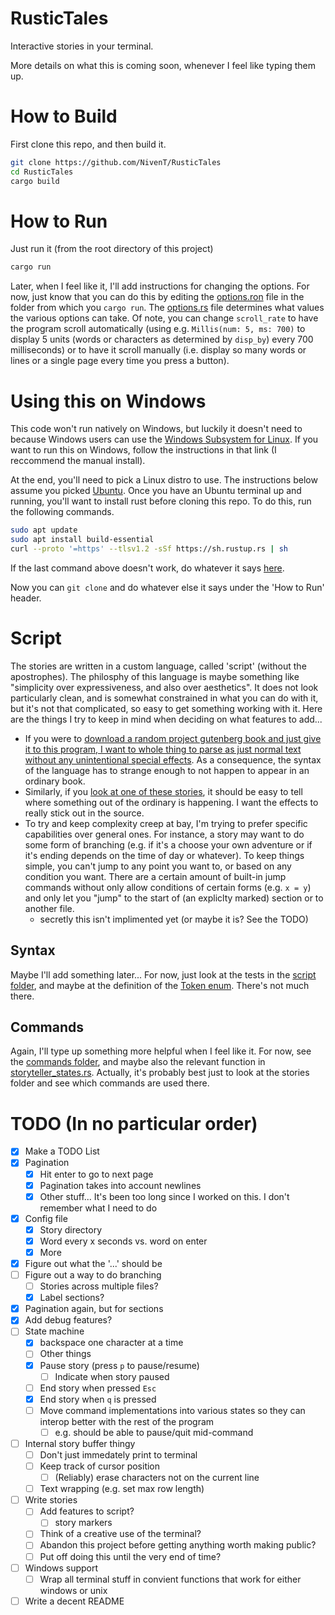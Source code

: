 # RusticTales
Interactive stories in your terminal.

More details on what this is coming soon, whenever I feel like typing them up.

# How to Build

First clone this repo, and then build it.
```bash
git clone https://github.com/NivenT/RusticTales
cd RusticTales
cargo build
```

# How to Run

Just run it (from the root directory of this project)
```bash
cargo run
```

Later, when I feel like it, I'll add instructions for changing the options. For now, just know that you can do this by editing the [options.ron](https://github.com/NivenT/RusticTales/blob/master/options.ron) file in the folder from which you `cargo run`. The [options.rs](https://github.com/NivenT/RusticTales/blob/master/rustic_tales/src/options.rs) file determines what values the various options can take. Of note, you can change `scroll_rate` to have the program scroll automatically (using e.g. `Millis(num: 5, ms: 700)` to display 5 units (words or characters as determined by `disp_by`) every 700 milliseconds) or to have it scroll manually (i.e. display so many words or lines or a single page every time you press a button).

# Using this on Windows

This code won't run natively on Windows, but luckily it doesn't need to because Windows users can use the [Windows Subsystem for Linux](https://docs.microsoft.com/en-us/windows/wsl/install-win10#manual-installation-steps). If you want to run this on Windows, follow the instructions in that link (I reccommend the manual install). 

At the end, you'll need to pick a Linux distro to use. The instructions below assume you picked [Ubuntu](https://www.microsoft.com/en-us/p/ubuntu/9nblggh4msv6?activetab=pivot:overviewtab). Once you have an Ubuntu terminal up and running, you'll want to install rust before cloning this repo. To do this, run the following commands. 
```bash
sudo apt update
sudo apt install build-essential
curl --proto '=https' --tlsv1.2 -sSf https://sh.rustup.rs | sh
```
If the last command above doesn't work, do whatever it says [here](https://www.rust-lang.org/learn/get-started).

Now you can `git clone` and do whatever else it says under the 'How to Run' header.

# Script

The stories are written in a custom language, called 'script' (without the apostrophes). The philosphy of this language is maybe something like "simplicity over expressiveness, and also over aesthetics". It does not look particularly clean, and is somewhat constrained in what you can do with it, but it's not that complicated, so easy to get something working with it. Here are the things I try to keep in mind when deciding on what features to add...
* If you were to [download a random project gutenberg book and just give it to this program, I want to whole thing to parse as just normal text without any unintentional special effects](https://github.com/NivenT/RusticTales/blob/master/script/src/lib.rs#L75). As a consequence, the syntax of the language has to strange enough to not happen to appear in an ordinary book.
* Similarly, if you [look at one of these stories](https://github.com/NivenT/RusticTales/tree/master/rustic_tales/stories), it should be easy to tell where something out of the ordinary is happening. I want the effects to really stick out in the source.
* To try and keep complexity creep at bay, I'm trying to prefer specific capabilities over general ones. For instance, a story may want to do some form of branching (e.g. if it's a choose your own adventure or if it's ending depends on the time of day or whatever). To keep things simple, you can't jump to any point you want to, or based on any condition you want. There are a certain amount of built-in jump commands without only allow conditions of certain forms (e.g. `x = y`) and only let you "jump" to the start of (an expliclty marked) section or to another file.
  * secretly this isn't implimented yet (or maybe it is? See the TODO)

## Syntax

Maybe I'll add something later... For now, just look at the tests in the [script folder](https://github.com/NivenT/RusticTales/tree/master/script), and maybe at the definition of the [Token enum](https://github.com/NivenT/RusticTales/blob/master/script/src/token.rs). There's not much there.

## Commands

Again, I'll type up something more helpful when I feel like it. For now, see the [commands folder](https://github.com/NivenT/RusticTales/tree/master/rustic_tales/src/commands), and maybe also the relevant function in [storyteller_states.rs](https://github.com/NivenT/RusticTales/blob/master/rustic_tales/src/storyteller/storyteller_states.rs#L251). Actually, it's probably best just to look at the stories folder and see which commands are used there.

# TODO (In no particular order)

- [X] Make a TODO List
- [X] Pagination
  - [X] Hit enter to go to next page
  - [X] Pagination takes into account newlines
  - [X] Other stuff... It's been too long since I worked on this. I don't remember what I need to do
- [X] Config file
  - [X] Story directory
  - [X] Word every x seconds vs. word on enter
  - [X] More
- [X] Figure out what the '...' should be
- [ ] Figure out a way to do branching
  - [ ] Stories across multiple files?
  - [X] Label sections?
- [X] Pagination again, but for sections
- [X] Add debug features?
- [ ] State machine
  - [X] backspace one character at a time
  - [ ] Other things
  - [X] Pause story (press `p` to pause/resume)
    - [ ] Indicate when story paused
  - [ ] End story when pressed `Esc`
  - [X] End story when `q` is pressed
  - [ ] Move command implementations into various states so they can interop better with the rest of the program
    - [ ] e.g. should be able to pause/quit mid-command
- [ ] Internal story buffer thingy
  - [ ] Don't just immedately print to terminal
  - [ ] Keep track of cursor position
    - [ ] (Reliably) erase characters not on the current line
  - [ ] Text wrapping (e.g. set max row length)
- [ ] Write stories
  - [ ] Add features to script?
    - [ ] story markers
  - [ ] Think of a creative use of the terminal?
  - [ ] Abandon this project before getting anything worth making public?
  - [ ] Put off doing this until the very end of time?
- [ ] Windows support
  - [ ] Wrap all terminal stuff in convient functions that work for either windows or unix
- [ ] Write a decent README

